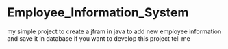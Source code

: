 # Employee_Information_System
my simple project to create a jfram in java to add new employee information and save it in database 
if you want to develop this project tell me
